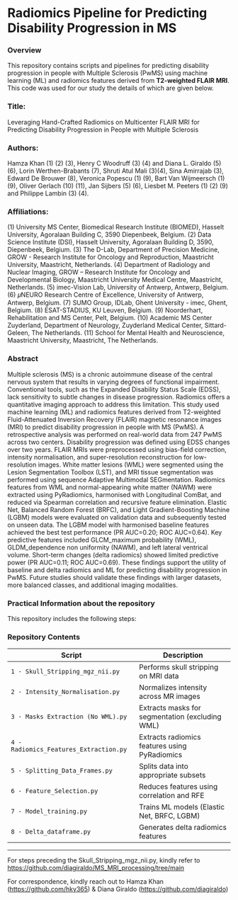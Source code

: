 # Radiomics Pipeline for Predicting Disability Progression in MS

### Overview
This repository contains scripts and pipelines for predicting disability progression in people with Multiple Sclerosis (PwMS) using machine learning (ML) and radiomics features derived from **T2-weighted FLAIR MRI**. This code was used for our study the details of which are given below.

### Title:
Leveraging Hand-Crafted Radiomics on Multicenter FLAIR MRI for Predicting Disability Progression in People with Multiple Sclerosis

### Authors: 
Hamza Khan (1) (2) (3), Henry C Woodruff (3) (4) and Diana L. Giraldo (5) (6), Lorin Werthen-Brabants (7), Shruti Atul Mali (3)(4), Sina Amirrajab (3), Edward De Brouwer (8), Veronica Popescu (1) (9), Bart Van Wijmeersch (1) (9), Oliver Gerlach (10) (11), Jan Sijbers (5) (6), Liesbet M. Peeters (1) (2) (9) and Philippe Lambin (3) (4).
### Affiliations: 
(1) University MS Center, Biomedical Research Institute (BIOMED), Hasselt University, Agoralaan Building C, 3590 Diepenbeek, Belgium.
(2) Data Science Institute (DSI), Hasselt University, Agoralaan Building D, 3590, Diepenbeek, Belgium.
(3) The D-Lab, Department of Precision Medicine, GROW - Research Institute for Oncology and Reproduction, Maastricht University, Maastricht, Netherlands.
(4) Department of Radiology and Nuclear Imaging, GROW –  Research Institute for Oncology and Developmental Biology, Maastricht University Medical Centre, Maastricht, Netherlands. 
(5) imec-Vision Lab, University of Antwerp, Antwerp, Belgium.
(6) 𝜇NEURO Research Centre of Excellence, University of Antwerp, Antwerp, Belgium.
(7) SUMO Group, IDLab, Ghent University - imec, Ghent, Belgium. 
(8) ESAT-STADIUS, KU Leuven, Belgium.
(9) Noorderhart, Rehabilitation and MS Center, Pelt, Belgium.
(10) Academic MS Center Zuyderland, Department of Neurology, Zuyderland Medical Center, Sittard-Geleen, The Netherlands.
(11) School for Mental Health and Neuroscience, Maastricht University, Maastricht, The Netherlands.

### Abstract
Multiple sclerosis (MS) is a chronic autoimmune disease of the central nervous system that results in varying degrees of functional impairment. Conventional tools, such as the Expanded Disability Status Scale (EDSS), lack sensitivity to subtle changes in disease progression. Radiomics offers a quantitative imaging approach to address this limitation. This study used machine learning (ML) and radiomics features derived from T2-weighted Fluid-Attenuated Inversion Recovery (FLAIR) magnetic resonance images (MRI) to predict disability progression in people with MS (PwMS).
A retrospective analysis was performed on real-world data from 247 PwMS across two centers. Disability progression was defined using EDSS changes over two years. FLAIR MRIs were preprocessed using bias-field correction, intensity normalisation, and super-resolution reconstruction for low-resolution images. White matter lesions (WML) were segmented using the Lesion Segmentation Toolbox (LST), and MRI tissue segmentation was performed using sequence Adaptive Multimodal SEGmentation. Radiomics features from WML and normal-appearing white matter (NAWM) were extracted using PyRadiomics, harmonised with Longitudinal ComBat, and reduced via Spearman correlation and recursive feature elimination. Elastic Net, Balanced Random Forest (BRFC), and Light Gradient-Boosting Machine (LGBM) models were evaluated on validation data and subsequently tested on unseen data.
The LGBM model with harmonised baseline features achieved the best test performance (PR AUC=0.20; ROC AUC=0.64). Key predictive features included GLCM_maximum probability (WML), GLDM_dependence non uniformity (NAWM), and left lateral ventrical volume. Short-term changes (delta radiomics) showed limited predictive power (PR AUC=0.11; ROC AUC=0.69).
These findings support the utility of baseline and delta radiomics and ML for predicting disability progression in PwMS. Future studies should validate these findings with larger datasets, more balanced classes, and additional imaging modalities.

### Practical Information about the repository
This repository includes the following steps:
### Repository Contents
| **Script**                          | **Description**                                      |
|-------------------------------------|------------------------------------------------------|
| `1 - Skull_Stripping_mgz_nii.py`    | Performs skull stripping on MRI data                |
| `2 - Intensity_Normalisation.py`    | Normalizes intensity across MR images               |
| `3 - Masks Extraction (No WML).py`  | Extracts masks for segmentation (excluding WML)     |
| `4 - Radiomics_Features_Extraction.py` | Extracts radiomics features using PyRadiomics       |
| `5 - Splitting_Data_Frames.py`      | Splits data into appropriate subsets                |
| `6 - Feature_Selection.py`          | Reduces features using correlation and RFE          |
| `7 - Model_training.py`             | Trains ML models (Elastic Net, BRFC, LGBM)          |
| `8 - Delta_dataframe.py`            | Generates delta radiomics features                  |

---

For steps preceding the Skull_Stripping_mgz_nii.py, kindly refer to https://github.com/diagiraldo/MS_MRI_processing/tree/main

For correspondence, kindly reach out to Hamza Khan (https://github.com/hky365) & Diana Giraldo (https://github.com/diagiraldo)
